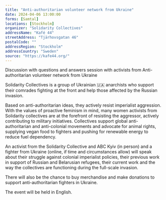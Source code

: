 ```yaml
---
title: "Anti-authoritarian volunteer network from Ukraine"
date: 2024-04-06 13:00:00
forms: [Samtal]
locations: [Stockholm]
organizer: "Solidarity Collectives"
addressName: "Kafé 44"
streetAddress: "Tjärhovsgatan 46"
postalCode: ""
addressRegion: "Stockholm"
addressCountry: "Sweden"
source: "https://kafe44.org/"
---
```

Discussion with questions and answers session with activists from Anti-authoritarian volunteer network from Ukraine

Solidarity Collectives is a group of Ukrainian 🇺🇦 anarchists who support their comrades fighting at the front and help those affected by the Russian invasion.

Based on anti-authoritarian ideas, they actively resist imperialist aggression. With the values of proactive feminism in mind, many women activists from Solidarity collectives are at the forefront of resisting the aggressor, actively contributing to military initiatives. Collectives support global anti-authoritarian and anti-colonial movements and advocate for animal rights, supplying vegan food to fighters and pushing for renewable energy to reduce fuel dependency.

An activist from the Solidarity Collective and ABC Kyiv (in person) and a fighter from Ukraine (online, if time and circumstances allow) will speak about their struggle against colonial imperialist policies, their previous work in support of Russian and Belarusian refugees, their current work and the way the collectives are functioning during the full-scale invasion.

There will also be the chance to buy merchandise and make donations to support anti-authoritarian fighters in Ukraine.

The event will be held in English.
